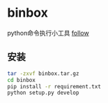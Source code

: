 # binbox
python命令执行小工具
[follow](https://github.com/forMwish/binbox)
## 安装

```bash
tar -zxvf binbox.tar.gz
cd binbox
pip install -r requirement.txt
python setup.py develop
```

